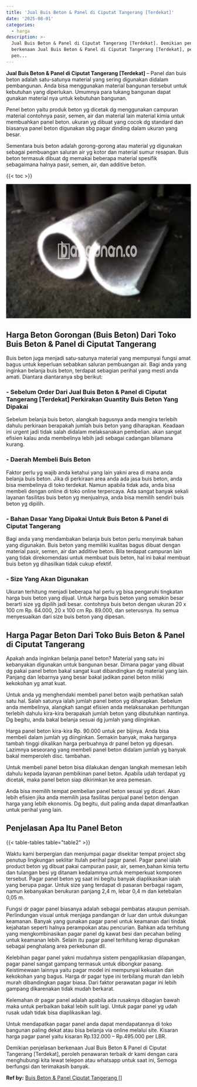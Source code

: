 ```yaml
---
title: 'Jual Buis Beton & Panel di Ciputat Tangerang [Terdekat]'
date: '2025-08-01'
categories:
  - harga
description: >-
  Jual Buis Beton & Panel di Ciputat Tangerang [Terdekat]. Demikian penjelasan
  berkenaan Jual Buis Beton & Panel di Ciputat Tangerang [Terdekat], peroleh
  pen...
---
```


**Jual Buis Beton & Panel di Ciputat Tangerang \[Terdekat\]** – Panel dan buis beton adalah satu-satunya material yang sering digunakan didalam pembangunan. Anda bisa menggunakan material bangunan tersebut untuk kebutuhan yang diperlukan. Umumnya para tukang bangunan dapat gunakan material nya untuk kebutuhan bangunan.

Penel beton yaitu produk beton yg dicetak dg menggunakan campuran material contohnya pasir, semen, air dan material lain material kimia untuk membuahkan panel beton. ukuran yg dibuat yang cocok dg standard dan biasanya panel beton digunakan sbg pagar dinding dalam ukuran yang besar.

Sementara buis beton adalah gorong-gorong atau material yg digunakan sebagai pembuangan saluran air yg kotor dan material sumur resapan. Buis beton termasuk dibuat dg memakai beberapa material spesifik sebagaimana halnya pasir, semen, air, dan additive beton.

{{< toc >}}

![Jual Buis Beton & Panel di Ciputat Tangerang [Terdekat]](/images/jual-panel-buis-beton-murah-33.png)

## Harga Beton Gorongan (Buis Beton) Dari Toko Buis Beton & Panel di Ciputat Tangerang

Buis beton juga menjadi satu-satunya material yang mempunyai fungsi amat bagus untuk keperluan sebabkan saluran pembuangan air. Bagi anda yang inginkan belanja buis beton, terdapat sebagian perihal yang mesti anda amati. Diantara diantaranya sbg berikut:

### \- Sebelum Order Dari Jual Buis Beton & Panel di Ciputat Tangerang \[Terdekat\] Perkirakan Quantity Buis Beton Yang Dipakai

Sebelum belanja buis beton, alangkah bagusnya anda mengira terlebih dahulu perkiraan berapakah jumlah buis beton yang diharapkan. Keadaan ini urgent jadi tidak salah didalam melaksanakan pembelian. akan sangat efisien kalau anda membelinya lebih jadi sebagai cadangan bilamana kurang.

### \- Daerah Membeli Buis Beton

Faktor perlu yg wajib anda ketahui yang lain yakni area di mana anda belanja buis beton. Jika di perkiraan area anda ada jasa buis beton, anda bisa membelinya di toko terdekat. Namun apabila tidak ada, anda bisa membeli dengan online di toko online terpercaya. Ada sangat banyak sekali layanan fasilitas buis beton yg menjualnya, anda bisa memilih sendiri buis beton yg dipilih.

### \- Bahan Dasar Yang Dipakai Untuk Buis Beton & Panel di Ciputat Tangerang

Bagi anda yang mendambakan belanja buis beton perlu menyimak bahan yang digunakan. Buis beton yang memiliki kualitas bagus dibuat dengan material pasir, semen, air dan additive beton. Bila terdapat campuran lain yang tidak direkomendasi untuk membuat buis beton, hal ini bakal membuat buis beton yg dihasilkan tidak cukup efektif.

### \- Size Yang Akan Digunakan

Ukuran terhitung menjadi beberapa hal perlu yg bisa pengaruhi tingkatan harga buis beton yang dijual. Untuk harga buis beton yang semakin besar berarti size yg dipilih jadi besar. contohnya buis beton dengan ukuran 20 x 100 cm Rp. 64.000, 20 x 100 cm Rp. 89.000, dan seterusnya. Itu semua menyesuaikan dari size buis beton yang dipesan.

## Harga Pagar Beton Dari Toko Buis Beton & Panel di Ciputat Tangerang

Apakah anda inginkan belanja panel beton? Material yang satu ini kebanyakan digunakan untuk bangunan besar. Dimana pagar yang dibuat dg pakai panel beton bakal sangat kuat dibandingkan dg material yang lain. Panjang dan lebarnya yang besar bakal jadikan panel beton miliki kekokohan yg amat kuat.

Untuk anda yg menghendaki membeli panel beton wajib perhatikan salah satu hal. Salah satunya ialah jumlah panel beton yg diharapkan. Sebelum anda membelinya, alangkah sangat efisien anda melaksanakan perhitungan terlebih dahulu kira-kira berapakah jumlah beton yang dibutuhkan nantinya. Dg begitu, anda bakal belanja sesuai dg jumlah yang diinginkan.

Harga panel beton kira-kira Rp. 90.000 untuk per bijinya. Anda bisa membeli dalam jumlah yg diinginkan. Semakin banyak, maka harganya tambah tinggi dikalikan harga perbuahnya dr panel beton yg dipesan. Lazimnya seseorang yang membeli panel beton didalam jumlah yg banyak bakal memperoleh disc. tambahan.

Untuk membeli panel beton bisa dilakukan dengan langkah memesan lebih dahulu kepada layanan pembikinan panel beton. Apabila udah terdapat yg dicetak, maka panel beton siap dikirimkan ke area pemesan.

Anda bisa memilih tempat pembelian panel beton sesuai yg dicari. Akan lebih efisien jika anda memilih jasa fasilitas penjual panel beton dengan harga yang lebih ekonomis. Dg begitu, duit paling anda dapat dimanfaatkan untuk perihal yang lain.

## Penjelasan Apa Itu Panel Beton

{{< table-tables table="table2" >}}

Waktu kami berpergian dan menjumpai pagar disekitar tempat project sbg penutup lingkungan seklitar Itulah perihal pagar panel. Pagar panel ialah product beton yg dibuat pakai campuran pasir, air, semen,bahan kimia tertu dan tulangan besi yg ditanam kedalamnya untuk memperkuat komponen tersebut. Pagar panel beton yg saat ini begitu banyak diaplikasikan ialah yang berupa pagar. Untuk size yang terdapat di pasaran berbagai ragam, namun kebanyakan berukuran panjang 2,4 m, lebar 0,4 m dan ketebalan 0,05 m.

Fungsi dr pagar panel biasanya adalah sebagai pembatas ataupun pemisah. Perlindungan visual untuk menjaga pandangan dr luar dan untuk dukungan keamanan. Banyak yang gunakan pagar panel untuk keamanan dari tindak kejahatan seperti halnya perampokan atau pencurian. Bahkan ada terhitung yang mengkombinasikan pagar panel dg kawat besi dan pecahan beling untuk keamanan lebih. Selain itu pagar panel terhitung kerap digunakan sebagai penghalang area perkebunan dll.

Kelebihan pagar panel yakni mudahnya sistem pengaplikasian dilapangan, pagar panel sangat gampang termasuk untuk dibongkar pasang. Keistimewaan lainnya yaitu pagar model ini mempunyai kekuatan dan kekokohan yang bagus. Harga dr pagar type ini terbilang murah dan lebih murah dibandingkan pagar biasa. Dari faktor perawatan pagar ini lebih gampang dikarenakan tidak mudah berkarat.

Kelemahan dr pagar panel adalah apabila ada rusaknya dibagian bawah maka untuk perbaikan bakal lebih sulit lagi. Untuk pagar panel yg udah rusak udah tidak bisa diaplikasikan lagi.

Untuk mendapatkan pagar panel anda dapat mendapatannya di toko bangunan paling dekat atau bisa belanja via online melalui site. Kisaran harga pagar panel yaitu kisaran Rp.132.000 – Rp.495.000 per LBR.

Demikian penjelasan berkenaan Jual Buis Beton & Panel di Ciputat Tangerang \[Terdekat\], peroleh penawaran terbaik dr kami dengan cara menghubungi kita lewat telepon atau whatsapp untuk saat ini, Semoga berfungsi dan terimakasih banyak.

**Ref by:** [Buis Beton & Panel Ciputat Tangerang []](https://id.wikipedia.org/wiki/Buis)
